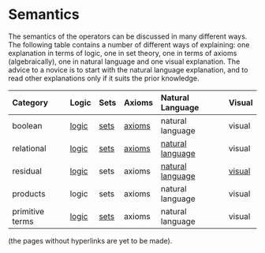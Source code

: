 # Semantics

The semantics of the operators can be discussed in many different ways. The following table contains a number of different ways of explaining: one explanation in terms of logic, one in set theory, one in terms of axioms \(algebraically\), one in natural language and one visual explanation. The advice to a novice is to start with the natural language explanation, and to read other explanations only if it suits the prior knowledge.

| Category | Logic | Sets | Axioms | Natural Language | Visual |
| :--- | :--- | :--- | :--- | :--- | :--- |
| boolean | [logic](semantics-in-logic/boolean-operators.md) | [sets](other-ways/boolean-operators-sets.md) | [axioms](semantics-in-algebra/boolean-operators-in-algebra.md) | natural language | visual |
| relational | [logic](semantics-in-logic/relational-operators.md) | [sets](other-ways/relational-operators-in-set-theory.md) | [axioms](semantics-in-algebra/relational-operators-in-algebra.md) | [natural language](semantics-in-natural-language/relational-operators-in-natural-language.md) | visual |
| residual | [logic](semantics-in-logic/residual-operators.md) | sets | axioms | [natural language](semantics-in-natural-language/residual-operators.md) | [visual](../semantics-visualized/semantics-visualized.md) |
| products | logic | sets | axioms | natural language | visual |
| primitive terms | [logic](semantics-in-logic/primitive-terms.md) | [sets](other-ways/primitive-terms-in-set-theory.md) | axioms | natural language | visual |

\(the pages without hyperlinks are yet to be made\).

